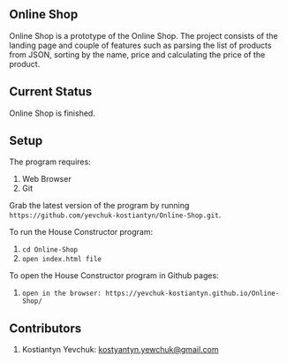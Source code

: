 ## Online Shop

Online Shop is a prototype of the Online Shop. The project consists of the landing page and couple of features such as parsing the list of products from JSON, sorting by the name, price and calculating the price of the product.

## Current Status

Online Shop is finished.

## Setup

The program requires:
1. Web Browser
2. Git

Grab the latest version of the program by running `https://github.com/yevchuk-kostiantyn/Online-Shop.git`.

To run the House Constructor program: 
1. `cd Online-Shop`
2. `open index.html file`

To open the House Constructor program in Github pages:
1. `open in the browser: https://yevchuk-kostiantyn.github.io/Online-Shop/`

## Contributors
1. Kostiantyn Yevchuk: kostyantyn.yewchuk@gmail.com
